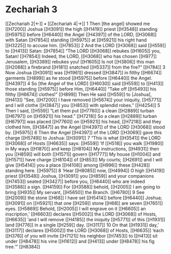 # Zechariah 3
[[Zechariah 2|←]] • [[Zechariah 4|→]]
1 Then [the angel] showed me [[H7200]] Joshua [[H3091]] the high [[H1419]] priest [[H3548]] standing [[H5975]] before [[H6440]] the Angel [[H4397]] of the LORD, [[H3068]] with Satan [[H7854]] standing [[H5975]] at [[H5921]] his right hand [[H3225]] to accuse him. [[H7853]] 
2 And the LORD [[H3068]] said [[H559]] to [[H413]] Satan: [[H7854]] “The LORD [[H3068]] rebukes [[H1605]] you,  Satan! [[H7854]] Indeed, the LORD, [[H3068]] who has chosen [[H977]] Jerusalem, [[H3389]] rebukes you! [[H1605]] Is not [[H3808]] this man [[H2088]] a firebrand [[H181]] snatched [[H5337]] from the fire?” [[H784]] 
3 Now Joshua [[H3091]] was [[H1961]] dressed [[H3847]] in filthy [[H6674]] garments [[H899]] as he stood [[H5975]] before [[H6440]] the Angel. [[H4397]] 
4 So [the Angel of the LORD] [[H6030]] said [[H559]] to [[H413]] those standing [[H5975]] before Him, [[H6440]] “Take off [[H5493]] his filthy [[H6674]] clothes!” [[H899]] Then He said [[H559]] to [Joshua], [[H413]] “See, [[H7200]] I have removed [[H5674]] your iniquity, [[H5771]] and I will clothe [[H3847]] you [[H853]] with splendid robes.” [[H4254]] 
5 Then I said, [[H559]] “Let them put [[H7760]] a clean [[H2889]] turban [[H6797]] on [[H5921]] his head.” [[H7218]] So a clean [[H2889]] turban [[H6797]] was placed [[H7760]] on [[H5921]] his head, [[H7218]] and they clothed him, [[H3847]] as the Angel [[H4397]] of the LORD [[H3068]] stood by. [[H5975]] 
6 Then the Angel [[H4397]] of the LORD [[H3069]] gave this charge [[H5749]] to Joshua: [[H3091]] 
7 “This is what [[H3541]] the LORD [[H3068]] of Hosts [[H6635]] says: [[H559]] ‘If [[H518]] you walk [[H1980]] in My ways [[H1870]] and keep [[H8104]] My instructions, [[H4931]] then you [[H859]] will both [[H1571]] govern [[H1777]] My house [[H1004]] and [[H1571]] have charge [[H8104]] of [[H853]] My courts; [[H2691]] and I will give [[H5414]] you  a place [[H4108]] among [[H996]] these [[H428]] standing here. [[H5975]] 
8 ‘Hear [[H8085]] now, [[H4994]] O high [[H1419]] priest [[H3548]] Joshua, [[H3091]] you [[H859]] and your companions [[H7453]] seated [[H3427]] before you, [[H6440]] who are indeed [[H3588]] a sign. [[H4159]] For [[H3588]] behold, [[H2005]] I am going to bring [[H935]] My servant, [[H5650]] the Branch. [[H6780]] 
9 See [[H2009]] the stone [[H68]] I have set [[H5414]] before [[H6440]] Joshua; [[H3091]] on [[H5921]] that one [[H259]] stone [[H68]] are seven [[H7651]] eyes. [[H5869]] Behold, [[H2005]] I will engrave on it [[H6605]] an inscription,’ [[H6603]] declares [[H5002]] the LORD [[H3068]] of Hosts, [[H6635]] ‘and I will remove [[H4185]] the iniquity [[H5771]] of this [[H1931]] land [[H776]] in a single [[H259]] day. [[H3117]] 
10 On that [[H1931]] day,’ [[H3117]] declares [[H5002]] the LORD [[H3068]] of Hosts, [[H6635]] ‘each [[H376]] of you will invite [[H7121]] his neighbor [[H7453]] to [[H413]] sit under [[H8478]] his vine [[H1612]] and [[H413]] under [[H8478]] his fig tree.’” [[H8384]] 
